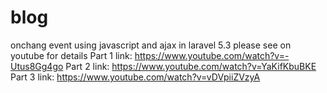 # blog
onchang event using javascript and ajax in laravel 5.3
please see on youtube for details
Part 1 link: https://www.youtube.com/watch?v=-Utus8Gg4go
Part 2 link: https://www.youtube.com/watch?v=YaKifKbuBKE
Part 3 link: https://www.youtube.com/watch?v=vDVpiiZVzyA
